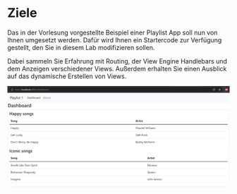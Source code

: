 # Ziele

Das in der Vorlesung vorgestellte Beispiel einer Playlist App soll nun von Ihnen umgesetzt werden.
Dafür wird Ihnen ein Startercode zur Verfügung gestellt, den Sie in diesem Lab modifizieren sollen.

Dabei sammeln Sie Erfahrung mit Routing, der View Engine Handlebars und dem Anzeigen verschiedener Views. Außerdem erhalten Sie einen Ausblick auf das dynamische Erstellen von Views.

 ![img.png](img/done.png)
